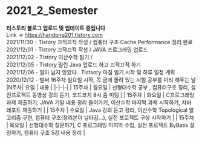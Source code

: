 # 2021_2_Semester

**티스토리 블로그 업로드 및 업데이트 중입니다**  
Link -> https://handong201.tistory.com  
2021/11/30 - Tistory 끄적끄적 작성 / 컴퓨터 구조 Cache Performance 정리 완료  
2021/12/01 - Tistory 끄적끄적 작성 / JAVA 프로그래밍 업로드  
2021/12/02 - Tistory 이산수학 필기 /   
2021/12/05 - Tistory 밀린 Java 업로드 하고 끄적끄적 하기   
2021/12/06 - 얼마 남지 않았다.. Tistsory 아침 일기 시작 및 하루 일정 계획  
2020/12/12 - 벌써 16주차 일요일 시작, 목 금에 몰려 있는 시험 공부를 미리 해두는 날
|N주차| 요일 | 내용 |
|-|-|-|
| 15주차 | 월요일 | 선형대수학 공부 , 컴퓨터구조 정리, 실전프로젝트 동영상 강의 듣기, 코드코치 8시 줌 미팅 |
| 15주차 | 화요일 | C프로그래밍 과제 제출하기, JAVA 기말 내용 정리 들어가기, 이산수학 마지막 과제 시작하기, 자바 레포트 제출하기 |
| 15주차 | 수요일 | Java 강의 듣고 정리, 이산수학 Topological 알고리즘 구현, 컴퓨터 구조(정리본이 날라감...), 실전 프로젝트 구상 시작하기 | 
| 15주차 | 목요일 | 선형대수학 질문하기, C 프로그래밍 마지막 수업, 실전 프로젝트 ByBatis 설정하기, 컴퓨터 구조 5강 내용 정리 |
